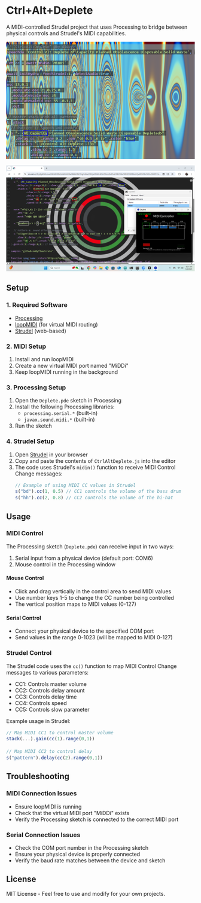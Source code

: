# Ctrl+Alt+Deplete

A MIDI-controlled Strudel project that uses Processing to bridge between physical controls and Strudel's MIDI capabilities.

![Ctrl+Alt+Deplete Interface](cad.png)

![Soundscape Visualization](soundscape.png)

## Setup

### 1. Required Software
- [Processing](https://processing.org/download/)
- [loopMIDI](https://www.tobias-erichsen.de/software/loopmidi.html) (for virtual MIDI routing)
- [Strudel](https://strudel.tidalcycles.org/) (web-based)

### 2. MIDI Setup
1. Install and run loopMIDI
2. Create a new virtual MIDI port named "MiDDi"
3. Keep loopMIDI running in the background

### 3. Processing Setup
1. Open the `Deplete.pde` sketch in Processing
2. Install the following Processing libraries:
   - `processing.serial.*` (built-in)
   - `javax.sound.midi.*` (built-in)
3. Run the sketch

### 4. Strudel Setup
1. Open [Strudel](https://strudel.tidalcycles.org/) in your browser
2. Copy and paste the contents of `CtrlAltDeplete.js` into the editor
3. The code uses Strudel's `midin()` function to receive MIDI Control Change messages:
   ```javascript
   // Example of using MIDI CC values in Strudel
   s("bd").cc(1, 0.5) // CC1 controls the volume of the bass drum
   s("hh").cc(2, 0.8) // CC2 controls the volume of the hi-hat
   ```

## Usage

### MIDI Control
The Processing sketch (`Deplete.pde`) can receive input in two ways:
1. Serial input from a physical device (default port: COM6)
2. Mouse control in the Processing window

#### Mouse Control
- Click and drag vertically in the control area to send MIDI values
- Use number keys 1-5 to change the CC number being controlled
- The vertical position maps to MIDI values (0-127)

#### Serial Control
- Connect your physical device to the specified COM port
- Send values in the range 0-1023 (will be mapped to MIDI 0-127)

### Strudel Control
The Strudel code uses the `cc()` function to map MIDI Control Change messages to various parameters:
- CC1: Controls master volume
- CC2: Controls delay amount
- CC3: Controls delay time
- CC4: Controls speed
- CC5: Controls slow parameter

Example usage in Strudel:
```javascript
// Map MIDI CC1 to control master volume
stack(...).gain(cc(1).range(0,1))

// Map MIDI CC2 to control delay
s("pattern").delay(cc(2).range(0,1))
```

## Troubleshooting

### MIDI Connection Issues
- Ensure loopMIDI is running
- Check that the virtual MIDI port "MiDDi" exists
- Verify the Processing sketch is connected to the correct MIDI port

### Serial Connection Issues
- Check the COM port number in the Processing sketch
- Ensure your physical device is properly connected
- Verify the baud rate matches between the device and sketch

## License
MIT License - Feel free to use and modify for your own projects. 